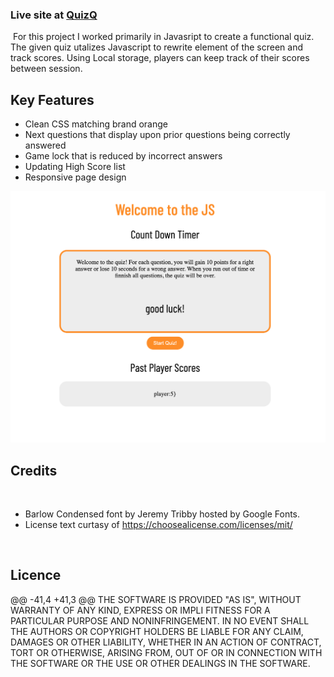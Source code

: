 ### Live site at [QuizQ](https://cgsdesign.github.io/QuizQ/)
​
For this project I worked primarily in Javasript to create a functional quiz. The given quiz utalizes Javascript to rewrite element of the screen and track scores. Using Local storage, players can keep track of their scores between session.
​
## Key Features
* Clean CSS matching brand orange
* Next questions that display upon prior questions being correctly answered
* Game lock that is reduced by incorrect answers
* Updating High Score list 
* Responsive page design




![Password Generator](./assets/Images/mockup.png)


## Credits
​
* Barlow Condensed font by Jeremy Tribby hosted by Google Fonts.
* ​License text curtasy of https://choosealicense.com/licenses/mit/

​
## Licence 

@@ -41,4 +41,3 @@ THE SOFTWARE IS PROVIDED "AS IS", WITHOUT WARRANTY OF ANY KIND, EXPRESS OR IMPLI
FITNESS FOR A PARTICULAR PURPOSE AND NONINFRINGEMENT. IN NO EVENT SHALL THE
AUTHORS OR COPYRIGHT HOLDERS BE LIABLE FOR ANY CLAIM, DAMAGES OR OTHER
LIABILITY, WHETHER IN AN ACTION OF CONTRACT, TORT OR OTHERWISE, ARISING FROM, OUT OF OR IN CONNECTION WITH THE SOFTWARE OR THE USE OR OTHER DEALINGS IN THE SOFTWARE.